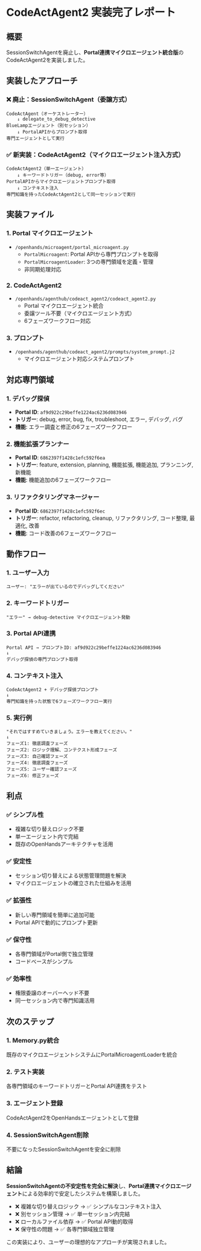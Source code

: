 # CodeActAgent2 実装完了レポート

## 概要

SessionSwitchAgentを廃止し、**Portal連携マイクロエージェント統合版**のCodeActAgent2を実装しました。

## 実装したアプローチ

### ❌ 廃止：SessionSwitchAgent（委譲方式）
```
CodeActAgent（オーケストレーター）
    ↓ delegate_to_debug_detective
BlueLampエージェント（別セッション）
    ↓ PortalAPIからプロンプト取得
専門エージェントとして実行
```

### ✅ 新実装：CodeActAgent2（マイクロエージェント注入方式）
```
CodeActAgent2（単一エージェント）
    ↓ キーワードトリガー（debug, error等）
PortalAPIからマイクロエージェントプロンプト取得
    ↓ コンテキスト注入
専門知識を持ったCodeActAgent2として同一セッションで実行
```

## 実装ファイル

### 1. Portal マイクロエージェント
- `/openhands/microagent/portal_microagent.py`
  - `PortalMicroagent`: Portal APIから専門プロンプトを取得
  - `PortalMicroagentLoader`: 3つの専門領域を定義・管理
  - 非同期処理対応

### 2. CodeActAgent2
- `/openhands/agenthub/codeact_agent2/codeact_agent2.py`
  - Portal マイクロエージェント統合
  - 委譲ツール不要（マイクロエージェント方式）
  - 6フェーズワークフロー対応

### 3. プロンプト
- `/openhands/agenthub/codeact_agent2/prompts/system_prompt.j2`
  - マイクロエージェント対応システムプロンプト

## 対応専門領域

### 1. デバッグ探偵
- **Portal ID**: `af9d922c29beffe1224ac6236d083946`
- **トリガー**: debug, error, bug, fix, troubleshoot, エラー, デバッグ, バグ
- **機能**: エラー調査と修正の6フェーズワークフロー

### 2. 機能拡張プランナー
- **Portal ID**: `6862397f1428c1efc592f6ea`
- **トリガー**: feature, extension, planning, 機能拡張, 機能追加, プランニング, 新機能
- **機能**: 機能追加の6フェーズワークフロー

### 3. リファクタリングマネージャー
- **Portal ID**: `6862397f1428c1efc592f6ec`
- **トリガー**: refactor, refactoring, cleanup, リファクタリング, コード整理, 最適化, 改善
- **機能**: コード改善の6フェーズワークフロー

## 動作フロー

### 1. ユーザー入力
```
ユーザー: "エラーが出ているのでデバッグしてください"
```

### 2. キーワードトリガー
```
"エラー" → debug-detective マイクロエージェント発動
```

### 3. Portal API連携
```
Portal API → プロンプトID: af9d922c29beffe1224ac6236d083946
↓
デバッグ探偵の専門プロンプト取得
```

### 4. コンテキスト注入
```
CodeActAgent2 + デバッグ探偵プロンプト
↓
専門知識を持った状態で6フェーズワークフロー実行
```

### 5. 実行例
```
"それではすすめていきましょう。エラーを教えてください。"
↓
フェーズ1: 徹底調査フェーズ
フェーズ2: ロジック理解、コンテクスト形成フェーズ
フェーズ3: 自己確認フェーズ
フェーズ4: 徹底調査フェーズ
フェーズ5: ユーザー確認フェーズ
フェーズ6: 修正フェーズ
```

## 利点

### ✅ シンプル性
- 複雑な切り替えロジック不要
- 単一エージェント内で完結
- 既存のOpenHandsアーキテクチャを活用

### ✅ 安定性
- セッション切り替えによる状態管理問題を解決
- マイクロエージェントの確立された仕組みを活用

### ✅ 拡張性
- 新しい専門領域を簡単に追加可能
- Portal APIで動的にプロンプト更新

### ✅ 保守性
- 各専門領域がPortal側で独立管理
- コードベースがシンプル

### ✅ 効率性
- 権限委譲のオーバーヘッド不要
- 同一セッション内で専門知識活用

## 次のステップ

### 1. Memory.py統合
既存のマイクロエージェントシステムにPortalMicroagentLoaderを統合

### 2. テスト実装
各専門領域のキーワードトリガーとPortal API連携をテスト

### 3. エージェント登録
CodeActAgent2をOpenHandsエージェントとして登録

### 4. SessionSwitchAgent削除
不要になったSessionSwitchAgentを安全に削除

## 結論

**SessionSwitchAgentの不安定性を完全に解決**し、**Portal連携マイクロエージェント**による効率的で安定したシステムを構築しました。

- ❌ 複雑な切り替えロジック → ✅ シンプルなコンテキスト注入
- ❌ 別セッション管理 → ✅ 単一セッション内完結
- ❌ ローカルファイル依存 → ✅ Portal API動的取得
- ❌ 保守性の問題 → ✅ 各専門領域独立管理

この実装により、ユーザーの理想的なアプローチが実現されました。